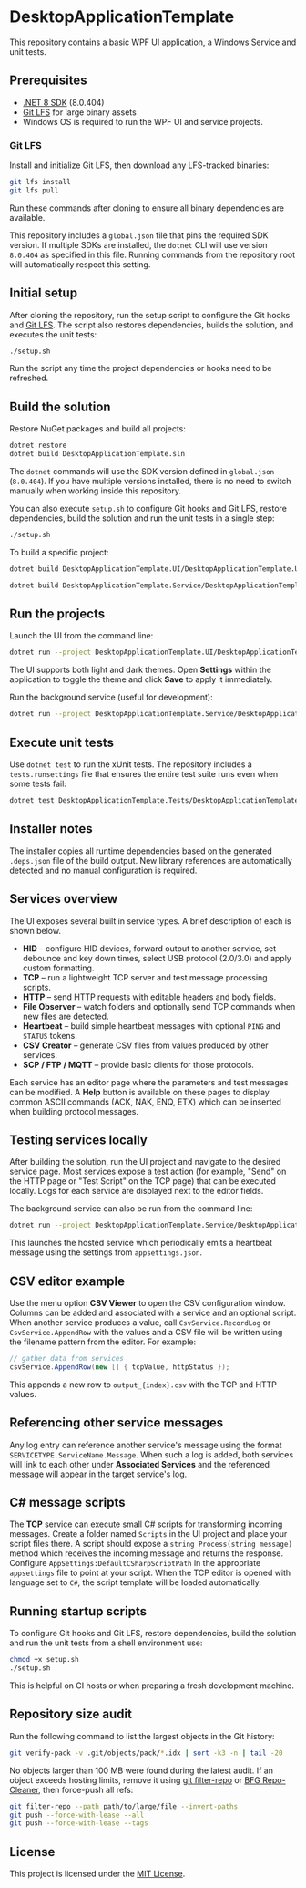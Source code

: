 # DesktopApplicationTemplate

This repository contains a basic WPF UI application, a Windows Service and unit tests.

## Prerequisites

- [.NET 8 SDK](https://dotnet.microsoft.com/download) (8.0.404)
- [Git LFS](https://git-lfs.com) for large binary assets
- Windows OS is required to run the WPF UI and service projects.

### Git LFS

Install and initialize Git LFS, then download any LFS-tracked binaries:

```bash
git lfs install
git lfs pull
```

Run these commands after cloning to ensure all binary dependencies are available.

This repository includes a `global.json` file that pins the required
SDK version. If multiple SDKs are installed, the `dotnet` CLI will use
version `8.0.404` as specified in this file. Running commands from the
repository root will automatically respect this setting.

## Initial setup

After cloning the repository, run the setup script to configure the Git
hooks and [Git LFS](https://git-lfs.com/). The script also restores
dependencies, builds the solution, and executes the unit tests:

```bash
./setup.sh
```

Run the script any time the project dependencies or hooks need to be refreshed.

## Build the solution

Restore NuGet packages and build all projects:

```bash
dotnet restore
dotnet build DesktopApplicationTemplate.sln
```

The `dotnet` commands will use the SDK version defined in
`global.json` (`8.0.404`). If you have multiple versions installed,
there is no need to switch manually when working inside this
repository.

You can also execute `setup.sh` to configure Git hooks and Git LFS, restore
dependencies, build the solution and run the unit tests in a single step:

```bash
./setup.sh
```

To build a specific project:

```bash
dotnet build DesktopApplicationTemplate.UI/DesktopApplicationTemplate.UI.csproj

dotnet build DesktopApplicationTemplate.Service/DesktopApplicationTemplate.Service.csproj
```

## Run the projects

Launch the UI from the command line:

```bash
dotnet run --project DesktopApplicationTemplate.UI/DesktopApplicationTemplate.UI.csproj
```

The UI supports both light and dark themes. Open **Settings** within the application to toggle the theme and click **Save** to apply it immediately.

Run the background service (useful for development):

```bash
dotnet run --project DesktopApplicationTemplate.Service/DesktopApplicationTemplate.Service.csproj
```

## Execute unit tests

Use `dotnet test` to run the xUnit tests. The repository includes a
`tests.runsettings` file that ensures the entire test suite runs even
when some tests fail:

```bash
dotnet test DesktopApplicationTemplate.Tests/DesktopApplicationTemplate.Tests.csproj --settings tests.runsettings
```

## Installer notes

The installer copies all runtime dependencies based on the generated `.deps.json`
file of the build output. New library references are automatically detected and
no manual configuration is required.

## Services overview

The UI exposes several built in service types. A brief description of each is shown below.

- **HID** – configure HID devices, forward output to another service, set debounce and key down times, select USB protocol (2.0/3.0) and apply custom formatting.
- **TCP** – run a lightweight TCP server and test message processing scripts.
- **HTTP** – send HTTP requests with editable headers and body fields.
- **File Observer** – watch folders and optionally send TCP commands when new files are detected.
- **Heartbeat** – build simple heartbeat messages with optional `PING` and `STATUS` tokens.
- **CSV Creator** – generate CSV files from values produced by other services.
- **SCP / FTP / MQTT** – provide basic clients for those protocols.

Each service has an editor page where the parameters and test messages can be modified.  A **Help** button is available on these pages to display common ASCII commands (ACK, NAK, ENQ, ETX) which can be inserted when building protocol messages.

## Testing services locally

After building the solution, run the UI project and navigate to the desired service page. Most services expose a test action (for example, "Send" on the HTTP page or "Test Script" on the TCP page) that can be executed locally. Logs for each service are displayed next to the editor fields.

The background service can also be run from the command line:

```bash
dotnet run --project DesktopApplicationTemplate.Service/DesktopApplicationTemplate.Service.csproj
```

This launches the hosted service which periodically emits a heartbeat message using the settings from `appsettings.json`.

## CSV editor example

Use the menu option **CSV Viewer** to open the CSV configuration window. Columns can be added and associated with a service and an optional script. When another service produces a value, call `CsvService.RecordLog` or `CsvService.AppendRow` with the values and a CSV file will be written using the filename pattern from the editor. For example:

```csharp
// gather data from services
csvService.AppendRow(new [] { tcpValue, httpStatus });
```

This appends a new row to `output_{index}.csv` with the TCP and HTTP values.

## Referencing other service messages

Any log entry can reference another service's message using the format
`SERVICETYPE.ServiceName.Message`. When such a log is added, both services will
link to each other under **Associated Services** and the referenced message will
appear in the target service's log.

## C# message scripts

The **TCP** service can execute small C# scripts for transforming incoming
messages. Create a folder named `Scripts` in the UI project and place your
script files there. A script should expose a `string Process(string message)`
method which receives the incoming message and returns the response. Configure
`AppSettings:DefaultCSharpScriptPath` in the appropriate `appsettings` file to
point at your script. When the TCP editor is opened with language set to `C#`,
the script template will be loaded automatically.

## Running startup scripts

To configure Git hooks and Git LFS, restore dependencies, build the solution
and run the unit tests from a shell environment use:

```bash
chmod +x setup.sh
./setup.sh
```

This is helpful on CI hosts or when preparing a fresh development machine.

## Repository size audit

Run the following command to list the largest objects in the Git history:

```bash
git verify-pack -v .git/objects/pack/*.idx | sort -k3 -n | tail -20
```

No objects larger than 100 MB were found during the latest audit. If an object exceeds hosting limits, remove it using [git filter-repo](https://github.com/newren/git-filter-repo) or [BFG Repo-Cleaner](https://rtyley.github.io/bfg-repo-cleaner/), then force-push all refs:

```bash
git filter-repo --path path/to/large/file --invert-paths
git push --force-with-lease --all
git push --force-with-lease --tags
```


## License

This project is licensed under the [MIT License](LICENSE).
